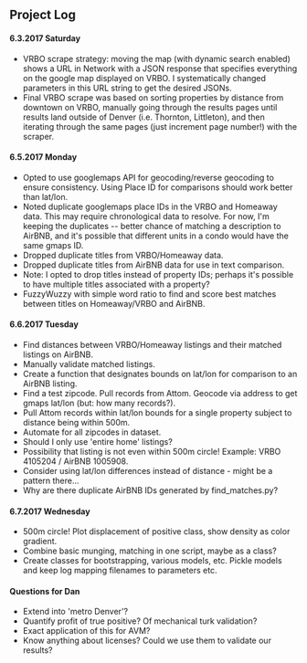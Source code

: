 ## Project Log

#### 6.3.2017 Saturday
* VRBO scrape strategy: moving the map (with dynamic search enabled) shows a URL in Network with a JSON response that specifies everything on the google map displayed on VRBO.  I systematically changed parameters in this URL string to get the desired JSONs.
* Final VRBO scrape was based on sorting properties by distance from downtown on VRBO, manually going through the results pages until results land outside of Denver (i.e. Thornton, Littleton), and then iterating through the same pages (just increment page number!) with the scraper.

#### 6.5.2017 Monday
* Opted to use googlemaps API for geocoding/reverse geocoding to ensure consistency.  Using Place ID for comparisons should work better than lat/lon.
* Noted duplicate googlemaps place IDs in the VRBO and Homeaway data.  This may require chronological data to resolve.  For now, I'm keeping the duplicates -- better chance of matching a description to AirBNB, and it's possible that different units in a condo would have the same gmaps ID.
* Dropped duplicate titles from VRBO/Homeaway data.
* Dropped duplicate titles from AirBNB data for use in text comparison.
* Note: I opted to drop titles instead of property IDs; perhaps it's possible to have multiple titles associated with a property?
* FuzzyWuzzy with simple word ratio to find and score best matches between titles on Homeaway/VRBO and AirBNB.

#### 6.6.2017 Tuesday
* Find distances between VRBO/Homeaway listings and their matched listings on AirBNB.
* Manually validate matched listings.
* Create a function that designates bounds on lat/lon for comparison to an AirBNB listing.
* Find a test zipcode.  Pull records from Attom.  Geocode via address to get gmaps lat/lon (but: how many records?).
* Pull Attom records within lat/lon bounds for a single property subject to distance being within 500m.
* Automate for all zipcodes in dataset.
* Should I only use 'entire home' listings?
* Possibility that listing is not even within 500m circle!  Example: VRBO 4105204 / AirBNB 1005908.
* Consider using lat/lon differences instead of distance - might be a pattern there...
* Why are there duplicate AirBNB IDs generated by find_matches.py?

#### 6.7.2017 Wednesday
* 500m circle!  Plot displacement of positive class, show density as color gradient.
* Combine basic munging, matching in one script, maybe as a class?
* Create classes for bootstrapping, various models, etc.  Pickle models and keep log mapping filenames to parameters etc.

#### Questions for Dan
* Extend into 'metro Denver'?
* Quantify profit of true positive?  Of mechanical turk validation?
* Exact application of this for AVM?
* Know anything about licenses?  Could we use them to validate our results?
